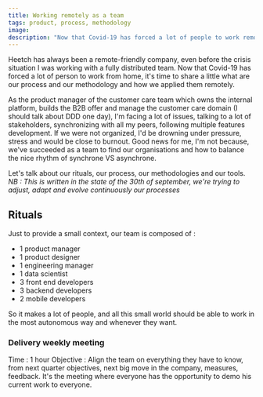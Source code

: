 ```yaml
---
title: Working remotely as a team
tags: product, process, methodology
image: 
description: "Now that Covid-19 has forced a lot of people to work remotely, it's more than ever the time to be good to work with your team as a team. Good practices and some examples of what we're doing on our team."
---
```


<p class="lead">Heetch has always been a remote-friendly company, even before the crisis situation I was working with a fully distributed team. Now that Covid-19 has forced a lot of person to work from home, it's time to share a little what are our process and our methodology and how we applied them remotely. </p>

As the product manager of the customer care team which owns the internal platform, builds the B2B offer and manage the customer care domain (I should talk about DDD one day), I'm facing a lot of issues, talking to a lot of stakeholders, synchronizing with all my peers, following multiple features development. If we were not organized, I'd be drowning under pressure, stress and would be close to burnout. 
Good news for me, I'm not because, we've succeeded as a team to find our organisations and how to balance the nice rhythm of synchrone VS asynchrone. 

Let's talk about our rituals, our process, our methodologies and our tools. 
*NB : This is written in the state of the 30th of september, we're trying to adjust, adapt and evolve continuously our processes*

## Rituals

Just to provide a small context, our team is composed of :
* 1 product manager
* 1 product designer
* 1 engineering manager
* 1 data scientist
* 3 front end developers
* 3 backend developers
* 2 mobile developers

So it makes a lot of people, and all this small world should be able to work in the most autonomous way and whenever they want. 

### Delivery weekly meeting
Time : 1 hour
Objective : Align the team on everything they have to know, from next quarter objectives, next big move in the company, measures, feedback. It's the meeting where everyone has the opportunity to demo his current work to everyone.  

